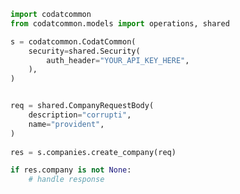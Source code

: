 <!-- Start SDK Example Usage -->
```python
import codatcommon
from codatcommon.models import operations, shared

s = codatcommon.CodatCommon(
    security=shared.Security(
        auth_header="YOUR_API_KEY_HERE",
    ),
)


req = shared.CompanyRequestBody(
    description="corrupti",
    name="provident",
)
    
res = s.companies.create_company(req)

if res.company is not None:
    # handle response
```
<!-- End SDK Example Usage -->